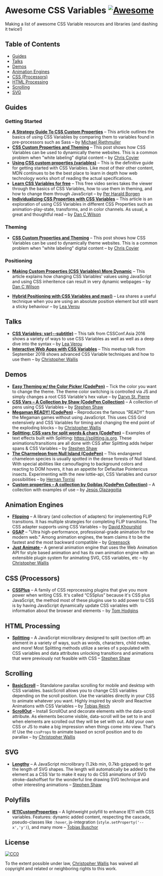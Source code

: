 # Awesome CSS Variables [![Awesome](https://awesome.re/badge-flat.svg)](https://awesome.re)

Making a list of awesome CSS Variable resources and libraries (and dashing it twice!)

## Table of Contents

- [Guides](#guides)
- [Talks](#talks)
- [Demos](#demos)
- [Animation Engines](#animation-engines)
- [CSS (Processors)](#css-processors)
- [HTML Processing](#html-processing)
- [Scrolling](#scrolling)
- [SVG](#svg)

## Guides

### Getting Started

* **[A Strategy Guide To CSS Custom Properties](https://www.smashingmagazine.com/2018/05/css-custom-properties-strategy-guide)** – This article outlines the basics of using CSS Variables by comparing them to variables found in pre-processors such as Sass – by [Michael Riethmuller](https://www.smashingmagazine.com/author/michaelriethmuller/)
* **[CSS Custom Properties and Theming](https://css-tricks.com/css-custom-properties-theming/ )** – This post shows how CSS Variables can be used to dynamically theme websites.  This is a common problem when "white labeling" digital content – by [Chris Coyier](https://twitter.com/chriscoyier)
* **[Using CSS custom properties (variables)](https://developer.mozilla.org/en-US/docs/Web/CSS/Using_CSS_variables)** – This is the definitive guide for getting started with CSS Variables. Like most of their other content, MDN continues to be the best place to learn in depth how web technology works short of reading the actual specifications.
* **[Learn CSS Variables for free](https://scrimba.com/playlist/ppYrcJ)** – This free video series takes the viewer through the basics of CSS Variables, how to use them in theming, and how to change them through JavaScript – by [Per Harald Borgen](https://twitter.com/perborgen)
* **[Individualizing CSS Properties with CSS Variables](https://danielcwilson.com/blog/2017/04/individualized-properties/)** – This article is an exploration of using CSS Variables in different CSS Properties such as animation-play-state, transforms, and in color channels. As usual, a great and thoughtful read – by [Dan C Wilson](https://twitter.com/dancwilson) 

### Theming

* **[CSS Custom Properties and Theming](https://css-tricks.com/css-custom-properties-theming/ )** – This post shows how CSS Variables can be used to dynamically theme websites.  This is a common problem when "white labeling" digital content – by [Chris Coyier](https://twitter.com/chriscoyier)

### Positioning

* **[Making Custom Properties (CSS Variables) More Dynamic](https://css-tricks.com/making-custom-properties-css-variables-dynamic)** – This article explains how changing CSS Variables' values using JavaScript and using CSS inheritence can result in very dynamic webpages – by [Dan C Wilson](https://twitter.com/dancwilson)

* **[Hybrid Positioning with CSS Variables and max()](https://lea.verou.me/2020/06/hybrid-positioning-with-css-variables-and-max/)** – Lea shares a useful technique when you are using an absolute position element but still want a sticky behaviour – by [Lea Verou](https://lea.verou.me/about/)

## Talks
* **[CSS Variables: var(--subtitle)](https://www.youtube.com/watch?v=kZOJCVvyF-4)** – This talk from CSSConf.Asia 2016 shows a variety of ways to use CSS Variables as well as well as a deep dive into the syntax – by [Lea Verou](https://twitter.com/LeaVerou)
* **[Interactive Web Apps with CSS Variables](https://youtu.be/D8PiSK35zjc)** – This meetup talk from September 2018 shows advanced CSS Variable techniques and how to use them – by [Christopher Wallis](https://twitter.com/notoriousb1t) 

## Demos

* **[Easy Theming w/ the Color Picker (CodePen)](https://codepen.io/bloqhead/pen/rJpMXR)** – Tick the color you want to change the theme. The theme color switching is controlled via JS and simply changes a root CSS Variable's hex value – by [Daryn St. Pierre](https://codepen.io/bloqhead)
* **[CSS Vars – A Collection by Shaw (CodePen Collection)](https://codepen.io/collection/AapJoR/)** – A collection of pens using CSS Variables – by [Stephen Shaw](https://codepen.io/shshaw)
* **[Megaman READY! (CodePen)](https://codepen.io/notoriousb1t/pen/vroZox)** – Reproduces the famous "READY" from the Megaman games without using JavaScript.  This uses CSS Grid extensively and CSS Variables for timing and changing the end point of the exploding blocks – by [Christopher Wallis](https://github.com/notoriousb1t)
* **[Splitting: CSS vars for split words & chars (CodePen)](https://codepen.io/shshaw)** – Examples of text effects built with Splitting: https://splitting.js.org.  These animations/transitions are all done with CSS after Splitting adds helper spans & CSS Variables – by [Stephen Shaw](https://codepen.io/shshaw/pen/XVjKrG)
* **[The Charmeleon from Null Island (CodePen)](https://codepen.io/airnan/pen/gvBMPV)** – This endangered chameleon species is usually spotted in the dense forests of Null Island. With special abilities like camouflaging to background colors and reacting to DOM hovers, it has an appetite for Defaultae Pointericus insects. Experimenting with the new lottie-api, CSS Variables and cursor possibilities – by [Hernan Torrisi](https://codepen.io/airnan/)
* **[Custom properties – A collection by Goiblas (CodePen Collection)](https://codepen.io/collection/XKqNPE/)** – A collection with examples of use – by [Jesús Olazagoitia](https://codepen.io/goiblas/)

## Animation Engines

* **[Flipping](https://github.com/davidkpiano/flipping)** – A library (and collection of adapters) for implementing FLIP transitions.  It has multiple strategies for completing FLIP transitions.  The CSS adapter supports using CSS Variables – by [David Khourshid](https://github.com/davidkpiano)
* **[GSAP](https://greensock.com/gsap)** – "Ultra high-performance, professional-grade animation for the modern web."   Among animation engines, the team claims it to be the fastest and the most backward compatible – by [Greensock](https://github.com/greensock)
* **[Just Animate ](https://just-animate.github.io/)** – A general animation engine that uses the Web Animation API for style based animation and has its own animation engine with an extensible plugin system for animating SVG, CSS variables, etc – by [Christopher Wallis](https://github.com/notoriousb1t)


## CSS (Processors)

* **[CSSPlus](https://csspl.us/)** – A family of CSS reprocessing plugins that give you more power when writing CSS. It's called “CSSplus” because it's CSS plus JavaScript, the method most of these plugins use to add power to CSS is by having JavaScript dynamically update CSS variables with information about the browser and elements – by [Tom Hodgins](https://github.com/tomhodgins)

## HTML Processing

* **[Splitting](https://splitting.js.org)** – A JavaScript microlibrary designed to split (section off) an element in a variety of ways, such as words, characters, child nodes, and more! Most Splitting methods utilize a series of <span>s populated with CSS variables and data attributes unlocking transitions and animations that were previously not feasible with CSS – [Stephen Shaw](https://github.com/shshaw)

## Scrolling

* **[BasicScroll](https://basicscroll.electerious.com)** – Standalone parallax scrolling for mobile and desktop with CSS variables. basicScroll allows you to change CSS variables depending on the scroll position. Use the variables directly in your CSS to animate whatever you want. Highly inspired by skrollr and Reactive Animations with CSS Variables – by [Tobias Reich](https://github.com/electerious)
* **[ScrollOut](https://scroll-out.github.io)** – Install ScrollOut and decorate elements with the data-scroll attribute. As elements become visible, data-scroll will be set to in and when elements are scrolled out they will be set with out. Add your own CSS or JS to make a big impression when things come into view. That's it! Use the `cssProps` to animate based on scroll position and to do parallax – by [Christopher Wallis](https://github.com/notoriousb1t)

## SVG

* **[Lengthy](https://github.com/shshaw/lengthy-svg)** – A JavaScript microlibrary (1.2kb min, 0.7kb gzipped) to get the length of SVG shapes. The length will automatically be added to the element as a CSS Var to make it easy to do CSS animations of SVG stroke-dashoffset for the wonderful line drawing SVG technique and other interesting animations – [Stephen Shaw](https://github.com/shshaw)

## Polyfills

* **[IE11CustomProperties](https://github.com/nuxodin/ie11CustomProperties)** – A lightweight polyfill to enhance IE11 with CSS variables. Features: dynamic added content, respecting the cascade, pseudo-classes like `:hover`, js-integration (`style.setProperty('--x','y')`), and many more  – [Tobias Buschor](https://github.com/nuxodin)


## License

[![CC0](http://mirrors.creativecommons.org/presskit/buttons/88x31/svg/cc-zero.svg)](https://creativecommons.org/publicdomain/zero/1.0/)

To the extent possible under law, [Christopher Wallis](https://twitter.com/notoriousb1t) has waived all copyright and related or neighboring rights to this work.
